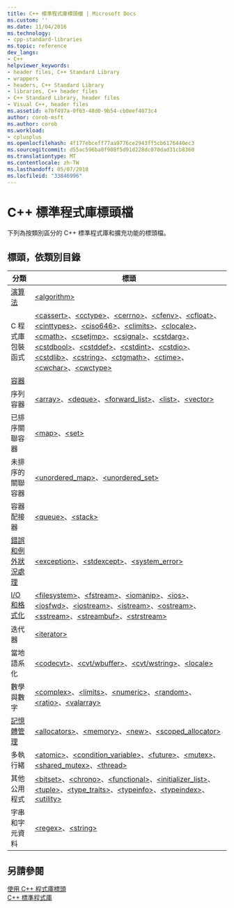 ```yaml
---
title: C++ 標準程式庫標頭檔 | Microsoft Docs
ms.custom: ''
ms.date: 11/04/2016
ms.technology:
- cpp-standard-libraries
ms.topic: reference
dev_langs:
- C++
helpviewer_keywords:
- header files, C++ Standard Library
- wrappers
- headers, C++ Standard Library
- libraries, C++ header files
- C++ Standard Library, header files
- Visual C++, header files
ms.assetid: e7bf497a-0f63-48d0-9b54-cb0eef4073c4
author: corob-msft
ms.author: corob
ms.workload:
- cplusplus
ms.openlocfilehash: 4f177ebceff77aa9776ce2943ff5cb6176440ec3
ms.sourcegitcommit: d55ac596ba8f908f5d91d228dc070dad31cb8360
ms.translationtype: MT
ms.contentlocale: zh-TW
ms.lasthandoff: 05/07/2018
ms.locfileid: "33846996"
---
```

# <a name="c-standard-library-header-files"></a>C++ 標準程式庫標頭檔

下列為按類別區分的 C++ 標準程式庫和擴充功能的標頭檔。

## <a name="headers-by-category"></a>標頭，依類別目錄

|分類|標頭|
|-|-|
|[演算法](../cpp/algorithms-modern-cpp.md)|[\<algorithm>](../standard-library/algorithm.md)|
|C 程式庫包裝函式|[\<cassert>](../standard-library/cassert.md)、[\<cctype>](../standard-library/cctype.md)、[\<cerrno>](../standard-library/cerrno.md)、[\<cfenv>](../standard-library/cfenv.md)、[\<cfloat>](../standard-library/cfloat.md)、[\<cinttypes>](../standard-library/cinttypes.md)、[\<ciso646>](../standard-library/ciso646.md)、[\<climits>](../standard-library/climits.md)、[\<clocale>](../standard-library/clocale.md)、[\<cmath>](../standard-library/cmath.md)、[\<csetjmp>](../standard-library/csetjmp.md)、[\<csignal>](../standard-library/csignal.md)、[\<cstdarg>](../standard-library/cstdarg.md)、[\<cstdbool>](../standard-library/cstdbool.md)、[\<cstddef>](../standard-library/cstddef.md)、[\<cstdint>](../standard-library/cstdint.md)、[\<cstdio>](../standard-library/cstdio.md)、[\<cstdlib>](../standard-library/cstdlib.md)、[\<cstring>](../standard-library/cstring.md)、[\<ctgmath>](../standard-library/ctgmath.md)、[\<ctime>](../standard-library/ctime.md)、[\<cwchar>](../standard-library/cwchar.md)、[\<cwctype>](../standard-library/cwctype.md)|
|[容器](../cpp/containers-modern-cpp.md)||
|序列容器|[\<array>](../standard-library/array.md)、[\<deque>](../standard-library/deque.md)、[<forward_list>](../standard-library/forward-list.md)、[\<list>](../standard-library/list.md)、[\<vector>](../standard-library/vector.md)|
|已排序關聯容器| [\<map>](../standard-library/map.md)、[\<set>](../standard-library/set.md)|
|未排序的關聯容器|[<unordered_map>](../standard-library/unordered-map.md)、[<unordered_set>](../standard-library/unordered-set.md)|
|容器配接器|[\<queue>](../standard-library/queue.md)、[\<stack>](../standard-library/stack.md)|
|[錯誤和例外狀況處理](../cpp/errors-and-exception-handling-modern-cpp.md)|[\<exception>](../standard-library/exception.md)、[\<stdexcept>](../standard-library/stdexcept.md)、[<system_error>](../standard-library/system-error.md)|
|[I/O 和格式化](../cpp/string-and-i-o-formatting-modern-cpp.md)|[\<filesystem>](../standard-library/filesystem.md)、[\<fstream>](../standard-library/fstream.md)、[\<iomanip>](../standard-library/iomanip.md)、[\<ios>](../standard-library/ios.md)、[\<iosfwd>](../standard-library/iosfwd.md)、[\<iostream>](../standard-library/iostream.md)、[\<istream>](../standard-library/istream.md)、[\<ostream>](../standard-library/ostream.md)、[\<sstream>](../standard-library/sstream.md)、[\<streambuf>](../standard-library/streambuf.md)、[\<strstream>](../standard-library/strstream.md)|
|迭代器|[\<iterator>](../standard-library/iterator.md)|
|當地語系化|[\<codecvt>](../standard-library/codecvt.md)、[\<cvt/wbuffer>](../standard-library/cvt-wbuffer.md)、[\<cvt/wstring>](../standard-library/cvt-wstring.md)、[\<locale>](../standard-library/locale.md)|
|數學與數字|[\<complex>](../standard-library/complex.md)、[\<limits>](../standard-library/limits.md)、[\<numeric>](../standard-library/numeric.md)、[\<random>](../standard-library/random.md)、[\<ratio>](../standard-library/ratio.md)、[\<valarray>](../standard-library/valarray.md)|
|[記憶體管理](../cpp/smart-pointers-modern-cpp.md)|[\<allocators>](../standard-library/allocators-header.md)、[\<memory>](../standard-library/memory.md)、[\<new>](../standard-library/new.md)、[<scoped_allocator>](../standard-library/scoped-allocator.md)|
|多執行緒|[\<atomic>](../standard-library/atomic.md)、[<condition_variable>](../standard-library/condition-variable.md)、[\<future>](../standard-library/future.md)、[\<mutex>](../standard-library/mutex.md)、[<shared_mutex>](../standard-library/shared-mutex.md)、[\<thread>](../standard-library/thread.md)|
|其他公用程式|[\<bitset>](../standard-library/bitset.md)、[\<chrono>](../standard-library/chrono.md)、[\<functional>](../standard-library/functional.md)、[<initializer_list>](../standard-library/initializer-list.md)、[\<tuple>](../standard-library/tuple.md)、[<type_traits>](../standard-library/type-traits.md)、[\<typeinfo>](../standard-library/typeinfo.md)、[\<typeindex>](../standard-library/typeindex.md)、[\<utility>](../standard-library/utility.md)|
|字串和字元資料|[\<regex>](../standard-library/regex.md)、[\<string>](../standard-library/string.md)

## <a name="see-also"></a>另請參閱

[使用 C++ 程式庫標頭](../standard-library/using-cpp-library-headers.md)<br/>
[C++ 標準程式庫](../standard-library/cpp-standard-library-reference.md)<br/>
